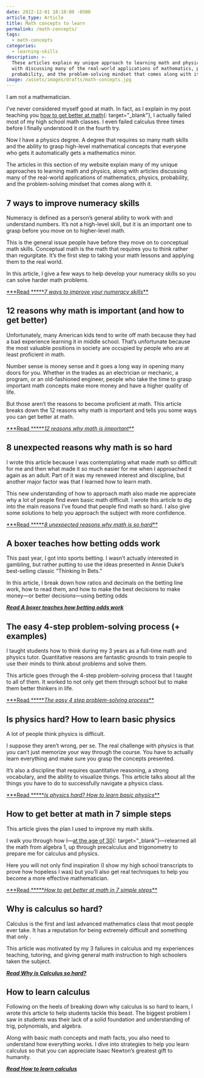 ```yaml
---
date: 2022-12-01 18:10:00 -0500
article_type: Article
title: Math concepts to learn
permalink: /math-concepts/
tags:
  - math-concepts
categories:
  - learning-skills
description: >-
  These articles explain my unique approach to learning math and physics, along
  with discussing many of the real-world applications of mathematics, physics,
  probability, and the problem-solving mindset that comes along with it.
image: /assets/images/drafts/math-concepts.jpg
---
```

I am not a mathematician.

I’ve never considered myself good at math. In fact, as I explain in my post teaching you [how to get better at math](https://www.clearscope.io/how-to-get-better-at-math/){: target="_blank"}, I actually failed most of my high school math classes. I even failed calculus three times before I finally understood it on the fourth try.

Now I have a physics degree. A degree that requires so many math skills and the ability to grasp high-level mathematical concepts that everyone who gets it automatically gets a mathematics minor.

The articles in this section of my website explain many of my unique approaches to learning math and physics, along with articles discussing many of the real-world applications of mathematics, physics, probability, and the problem-solving mindset that comes along with it.

## 7 ways to improve numeracy skills

Numeracy is defined as a person’s general ability to work with and understand numbers. It’s not a high-level skill, but it is an important one to grasp before you move on to higher-level math.

This is the general issue people have before they move on to conceptual math skills. Conceptual math is the math that requires you to think rather than regurgitate. It’s the first step to taking your math lessons and applying them to the real world.

In this article, I give a few ways to help develop your numeracy skills so you can solve harder math problems.

[***Read \*\*****7 ways to improve your numeracy skills*\*\*](/numeracy-skills/)

## 12 reasons why math is important (and how to get better)

Unfortunately, many American kids tend to write off math because they had a bad experience learning it in middle school. That’s unfortunate because the most valuable positions in society are occupied by people who are at least proficient in math.

Number sense is money sense and it goes a long way in opening many doors for you. Whether in the trades as an electrician or mechanic, a program, or an old-fashioned engineer, people who take the time to grasp important math concepts make more money and have a higher quality of life.

But those aren’t the reasons to become proficient at math. This article breaks down the 12 reasons why math is important and tells you some ways you can get better at math.

[***Read \*\*****12 reasons why math is important*\*\*](/why-is-math-important/)

## 8 unexpected reasons why math is so hard

I wrote this article because I was contemplating what made math so difficult for me and then what made it so much easier for me when I approached it again as an adult. Part of it was my renewed interest and discipline, but another major factor was that I learned how to learn math.

This new understanding of how to approach math also made me appreciate why a lot of people find even basic math difficult. I wrote this article to dig into the main reasons I’ve found that people find math so hard. I also give some solutions to help you approach the subject with more confidence.

[***Read \*\*****8 unexpected reasons why math is so hard*\*\*](/why-is-math-so-hard/)

## A boxer teaches how betting odds work

This past year, I got into sports betting. I wasn’t actually interested in gambling, but rather putting to use the ideas presented in Annie Duke’s best-selling classic “Thinking In Bets.”

In this article, I break down how ratios and decimals on the betting line work, how to read them, and how to make the best decisions to make money—or better decisions—using betting odds

[***Read A boxer teaches how betting odds work***](/how-do-betting-odds-work/)

## The easy 4-step problem-solving process (+ examples)

I taught students how to think during my 3 years as a full-time math and physics tutor. Quantitative reasons are fantastic grounds to train people to use their minds to think about problems and solve them.

This article goes through the 4-step problem-solving process that I taught to all of them. It worked to not only get them through school but to make them better thinkers in life.

[***Read \*\*****The easy 4 step problem-solving process*\*\*](/problem-solving-process/)

## Is physics hard? How to learn basic physics

A lot of people think physics is difficult.

I suppose they aren’t wrong, per se. The real challenge with physics is that you can’t just memorize your way through the course. You have to actually learn everything and make sure you grasp the concepts presented.

It’s also a discipline that requires quantitative reasoning, a strong vocabulary, and the ability to visualize things. This article talks about all the things you have to do to successfully navigate a physics class.

[***Read \*\*****Is physics hard? How to learn basic physics*\*\*](/is-physics-hard-how-to-study-and-learn-basic-physics/)

## How to get better at math in 7 simple steps

This article gives the plan I used to improve my math skills.

I walk you through how I—[at the age of 30](https://www.clearscope.io/going-back-to-school-at-30/){: target="_blank"}—relearned all the math from algebra 1, up through precalculus and trigonometry to prepare me for calculus and physics.

Here you will not only find inspiration (I show my high school transcripts to prove how hopeless I was) but you’ll also get real techniques to help you become a more effective mathematician.

[***Read \*\*****How to get better at math in 7 simple steps*\*\*](/how-to-get-better-at-math/)

## Why is calculus so hard?

Calculus is the first and last advanced mathematics class that most people ever take. It has a reputation for being extremely difficult and something that only .

This article was motivated by my 3 failures in calculus and my experiences teaching, tutoring, and giving general math instruction to high schoolers taken the subject.

[***Read Why is Calculus so hard?***](/why-is-calculus-hard/)

## How to learn calculus

Following on the heels of breaking down why calculus is so hard to learn, I wrote this article to help students tackle this beast. The biggest problem I saw in students was their lack of a solid foundation and understanding of trig, polynomials, and algebra.

Along with basic math concepts and math facts, you also need to understand how everything works. I dive into strategies to help you learn calculus so that you can appreciate Isaac Newton’s greatest gift to humanity.

[***Read How to learn calculus***](/how-to-learn-calculus/)